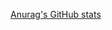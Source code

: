 [Anurag's GitHub stats](https://github-readme-stats.vercel.app/api?username=rizqyrahhal&show_icons=true&theme=transparent)
